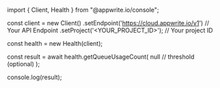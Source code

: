 import { Client, Health } from "@appwrite.io/console";

const client = new Client()
    .setEndpoint('https://cloud.appwrite.io/v1') // Your API Endpoint
    .setProject('<YOUR_PROJECT_ID>'); // Your project ID

const health = new Health(client);

const result = await health.getQueueUsageCount(
    null // threshold (optional)
);

console.log(result);
